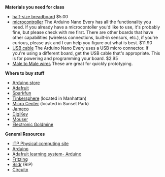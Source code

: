 **Materials you need for class**
* [half-size breadboard](https://www.adafruit.com/product/64) $5.00
* [microcontroller](https://store.arduino.cc/usa/nano-every-with-headers) The Arduino Nano Every has all the functionality you need. If you already have a microcontoller you'd like to use, it's probably fine, but please check with me first. There are other boards that have other capabilities (wireless connections, built-in sensors, etc.), if you're curious, please ask and I can help you figure out what is best. $11.90
* [USB cable](https://www.adafruit.com/product/592) The Arduino Nano Every uses a USB micro connector. If you're using a different board, get the USB cable that's appropriate. This is for powering and programming your board. $2.95
* [Male to Male wires](https://www.adafruit.com/product/153) These are great for quickly prototyping.

**Where to buy stuff**
* [Arduino store](https://store.arduino.cc/usa/)
* [Adafruit](http://adafruit.com)
* [Sparkfun](http://sparkfun.com)
* [Tinkersphere](http://Tinkersphere.com) (located in Manhattan)
* [Micro Center](https://www.microcenter.com/) (located in Sunset Park)
* [Jameco](http://jameco.com)
* [DigiKey](http://digikey.com)
* [Mouser](http://mouser.com)
* [Electronic Goldmine](https://www.goldmine-elec-products.com/)

**General Resources**
* [ITP Physical computing site](http://itp.nyu/edu/physcomp)
* [Arduino](http://arduino.cc)
* [Adafruit learning system- Arduino](https://learn.adafruit.com/category/learn-arduino) 
* [Fritzing](https://fritzing.org/home/)
* [Bildr](https://bildr.org/) (RIP)
* [Circuito](https://www.circuito.io/)
